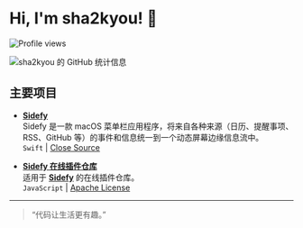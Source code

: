 # Hi, I'm sha2kyou! 👋

![Profile views](https://komarev.com/ghpvc/?username=sha2ku&color=blue)

![sha2kyou 的 GitHub 统计信息](https://github-readme-stats.vercel.app/api?username=sha2kyou&show_icons=true&theme=transparent)

## 主要项目

- [**Sidefy**](https://github.com/sha2kyou/SideCalendar)  
  Sidefy 是一款 macOS 菜单栏应用程序，将来自各种来源（日历、提醒事项、RSS、GitHub 等）的事件和信息统一到一个动态屏幕边缘信息流中。    
  `Swift` | [Close Source](https://apps.apple.com/cn/app/sidecalendar/id6751482006?mt=12)
  
- [**Sidefy 在线插件仓库**](https://github.com/sha2kyou/SideCalendarPlugins)  
  适用于 [**Sidefy**](https://github.com/sha2kyou/SideCalendar)  的在线插件仓库。  
  `JavaScript` | [Apache License](https://github.com/sha2kyou/SideCalendarPlugins/blob/main/LICENSE)

---

> “代码让生活更有趣。”
